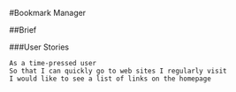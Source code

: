 #Bookmark Manager

##Brief

###User Stories

```
As a time-pressed user
So that I can quickly go to web sites I regularly visit
I would like to see a list of links on the homepage


```
